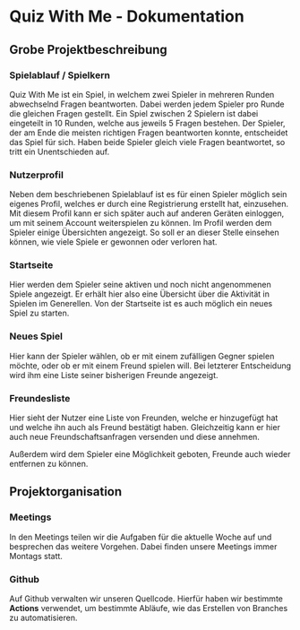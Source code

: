 # Quiz With Me - Dokumentation

## Grobe Projektbeschreibung

### Spielablauf / Spielkern
Quiz With Me ist ein Spiel, in welchem zwei Spieler in mehreren Runden abwechselnd Fragen beantworten. Dabei werden jedem Spieler pro Runde die gleichen Fragen gestellt. Ein Spiel zwischen 2 Spielern ist dabei eingeteilt in 10 Runden, welche aus jeweils 5 Fragen bestehen. Der Spieler, der am Ende die meisten richtigen Fragen beantworten konnte, entscheidet das Spiel für sich. Haben beide Spieler gleich viele Fragen beantwortet, so tritt ein Unentschieden auf.

### Nutzerprofil
Neben dem beschriebenen Spielablauf ist es für einen Spieler möglich sein eigenes Profil, welches er durch eine Registrierung erstellt hat, einzusehen. Mit diesem Profil kann er sich später auch auf anderen Geräten einloggen, um mit seinem Account weiterspielen zu können.
Im Profil werden dem Spieler einige Übersichten angezeigt. So soll er an dieser Stelle einsehen können, wie viele Spiele er gewonnen oder verloren hat.

### Startseite
Hier werden dem Spieler seine aktiven und noch nicht angenommenen Spiele angezeigt. Er erhält hier also eine Übersicht über die Aktivität in Spielen im Generellen. Von der Startseite ist es auch möglich ein neues Spiel zu starten.

### Neues Spiel
Hier kann der Spieler wählen, ob er mit einem zufälligen Gegner spielen möchte, oder ob er mit einem Freund spielen will. Bei letzterer Entscheidung wird ihm eine Liste seiner bisherigen Freunde angezeigt.

### Freundesliste
Hier sieht der Nutzer eine Liste von Freunden, welche er hinzugefügt hat und welche ihn auch als Freund bestätigt haben. Gleichzeitig kann er hier auch neue Freundschaftsanfragen versenden und diese annehmen.

Außerdem wird dem Spieler eine Möglichkeit geboten, Freunde auch wieder entfernen zu können.

## Projektorganisation

### Meetings
In den Meetings teilen wir die Aufgaben für die aktuelle Woche auf und besprechen das weitere Vorgehen. Dabei finden unsere Meetings immer Montags statt.

### Github
Auf Github verwalten wir unseren Quellcode. Hierfür haben wir bestimmte **Actions** verwendet, um bestimmte Abläufe, wie das Erstellen von Branches zu automatisieren.

